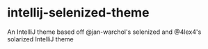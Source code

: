 # intellij-selenized-theme
An IntelliJ theme based off @jan-warchol's selenized and @4lex4's solarized IntelliJ theme

